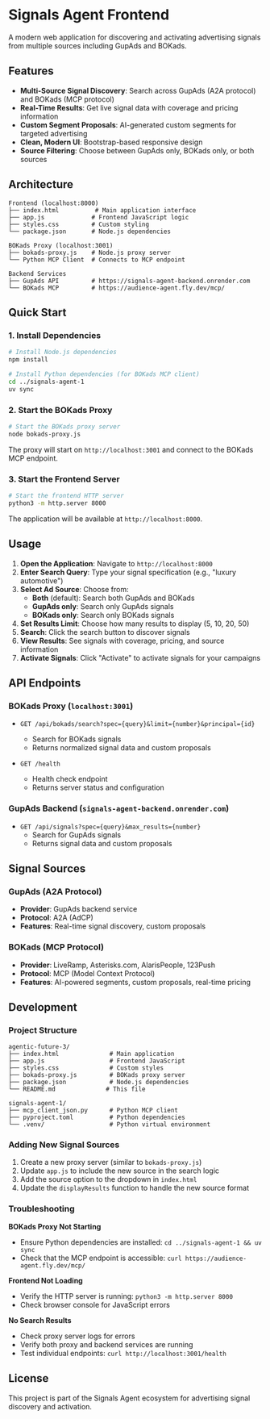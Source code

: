 # Signals Agent Frontend

A modern web application for discovering and activating advertising signals from multiple sources including GupAds and BOKads.

## Features

- **Multi-Source Signal Discovery**: Search across GupAds (A2A protocol) and BOKads (MCP protocol)
- **Real-Time Results**: Get live signal data with coverage and pricing information
- **Custom Segment Proposals**: AI-generated custom segments for targeted advertising
- **Clean, Modern UI**: Bootstrap-based responsive design
- **Source Filtering**: Choose between GupAds only, BOKads only, or both sources

## Architecture

```
Frontend (localhost:8000)
├── index.html          # Main application interface
├── app.js             # Frontend JavaScript logic
├── styles.css         # Custom styling
└── package.json       # Node.js dependencies

BOKads Proxy (localhost:3001)
├── bokads-proxy.js    # Node.js proxy server
└── Python MCP Client  # Connects to MCP endpoint

Backend Services
├── GupAds API         # https://signals-agent-backend.onrender.com
└── BOKads MCP         # https://audience-agent.fly.dev/mcp/
```

## Quick Start

### 1. Install Dependencies

```bash
# Install Node.js dependencies
npm install

# Install Python dependencies (for BOKads MCP client)
cd ../signals-agent-1
uv sync
```

### 2. Start the BOKads Proxy

```bash
# Start the BOKads proxy server
node bokads-proxy.js
```

The proxy will start on `http://localhost:3001` and connect to the BOKads MCP endpoint.

### 3. Start the Frontend Server

```bash
# Start the frontend HTTP server
python3 -m http.server 8000
```

The application will be available at `http://localhost:8000`.

## Usage

1. **Open the Application**: Navigate to `http://localhost:8000`
2. **Enter Search Query**: Type your signal specification (e.g., "luxury automotive")
3. **Select Ad Source**: Choose from:
   - **Both** (default): Search both GupAds and BOKads
   - **GupAds only**: Search only GupAds signals
   - **BOKads only**: Search only BOKads signals
4. **Set Results Limit**: Choose how many results to display (5, 10, 20, 50)
5. **Search**: Click the search button to discover signals
6. **View Results**: See signals with coverage, pricing, and source information
7. **Activate Signals**: Click "Activate" to activate signals for your campaigns

## API Endpoints

### BOKads Proxy (`localhost:3001`)

- `GET /api/bokads/search?spec={query}&limit={number}&principal={id}`
  - Search for BOKads signals
  - Returns normalized signal data and custom proposals

- `GET /health`
  - Health check endpoint
  - Returns server status and configuration

### GupAds Backend (`signals-agent-backend.onrender.com`)

- `GET /api/signals?spec={query}&max_results={number}`
  - Search for GupAds signals
  - Returns signal data and custom proposals

## Signal Sources

### GupAds (A2A Protocol)
- **Provider**: GupAds backend service
- **Protocol**: A2A (AdCP)
- **Features**: Real-time signal discovery, custom proposals

### BOKads (MCP Protocol)
- **Provider**: LiveRamp, Asterisks.com, AlarisPeople, 123Push
- **Protocol**: MCP (Model Context Protocol)
- **Features**: AI-powered segments, custom proposals, real-time pricing

## Development

### Project Structure

```
agentic-future-3/
├── index.html              # Main application
├── app.js                  # Frontend JavaScript
├── styles.css              # Custom styles
├── bokads-proxy.js         # BOKads proxy server
├── package.json            # Node.js dependencies
└── README.md              # This file

signals-agent-1/
├── mcp_client_json.py      # Python MCP client
├── pyproject.toml          # Python dependencies
└── .venv/                  # Python virtual environment
```

### Adding New Signal Sources

1. Create a new proxy server (similar to `bokads-proxy.js`)
2. Update `app.js` to include the new source in the search logic
3. Add the source option to the dropdown in `index.html`
4. Update the `displayResults` function to handle the new source format

### Troubleshooting

**BOKads Proxy Not Starting**
- Ensure Python dependencies are installed: `cd ../signals-agent-1 && uv sync`
- Check that the MCP endpoint is accessible: `curl https://audience-agent.fly.dev/mcp/`

**Frontend Not Loading**
- Verify the HTTP server is running: `python3 -m http.server 8000`
- Check browser console for JavaScript errors

**No Search Results**
- Check proxy server logs for errors
- Verify both proxy and backend services are running
- Test individual endpoints: `curl http://localhost:3001/health`

## License

This project is part of the Signals Agent ecosystem for advertising signal discovery and activation.
